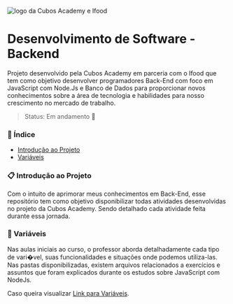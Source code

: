 ![logo da Cubos Academy e Ifood](https://drive.google.com/uc?export=download&id=10-ZFTdQXxyWOiUyeN3ZcNYWgvStJAyOL)
# Desenvolvimento de Software - Backend
Projeto desenvolvido pela Cubos Academy em parceria com o Ifood que tem como objetivo desenvolver programadores Back-End com foco em JavaScript com Node.Js e Banco de Dados para proporcionar novos conhecimentos sobre a área de tecnologia e habilidades para nosso crescimento no mercado de trabalho.

> Status: Em andamento :dart:	

### :pushpin: Índice
- [Introdução ao Projeto](#clipboard-introdu%C3%A7%C3%A3o-ao-projeto)
- [Variáveis](#dizzy-vari%C3%A1veis)


### :clipboard: Introdução ao Projeto
Com o intuito de aprimorar meus conhecimentos em Back-End, esse repositório tem como objetivo disponibilizar todas atividades desenvolvidas no projeto da Cubos Academy. Sendo detalhado cada atividade feita durante essa jornada.


### :dizzy: Variáveis
Nas aulas iniciais ao curso, o professor aborda detalhadamente cada tipo de vari�vel, suas funcionalidades e situações onde podemos utiliza-las. Nas pastas disponibilizadas, existem arquivos relacionados a exercícios e assuntos que foram explicados durante os estudos sobre JavaScript com NodeJs.

Caso queira visualizar [Link para Variáveis](https://github.com/Pamelamorim1/DesenvolvimentoSoftwareBackendCubosAcademy/tree/main/aulas/variaveis).
